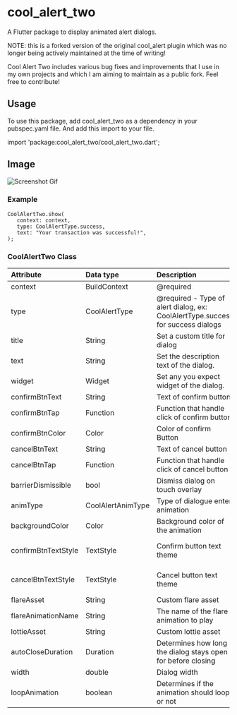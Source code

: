 # cool_alert_two

A Flutter package to display animated alert dialogs.

NOTE: this is a forked version of the original cool_alert plugin which was no longer being actively maintained at the time of writing!

Cool Alert Two includes various bug fixes and improvements that I use in my own projects and which I am aiming to maintain as a public fork.
Feel free to contribute!

## Usage

To use this package, add cool_alert_two as a dependency in your pubspec.yaml file.
And add this import to your file.

import 'package:cool_alert_two/cool_alert_two.dart';

## Image
![Screenshot  Gif](screenshots/gif.gif)

### Example

```
CoolAlertTwo.show(
   context: context,
   type: CoolAlertType.success,
   text: "Your transaction was successful!",
);
```


### CoolAlertTwo Class

| Attribute        | Data type           | Description                                                                                                                                                   |            Default Value            |
|:----------------------|:-------------------|:--------------------------------------------------------------------------------------------------------------------------------------------------------------|:-----------------------------------:|
| context| BuildContext | @required                                                                                      |                Null                 |
| type | CoolAlertType | @required - Type of alert dialog, ex: CoolAlertType.success for success dialogs | Null
title| String | Set a custom title for dialog                                                                                                |                Based on the CoolAlertType selected|                 |
| text| String             | Set the description text of the dialog.                                                                                                                       |                Null                 |
| widget| Widget             | Set any you expect widget of the dialog.                                                                                                                       |                Null                 |
| confirmBtnText | String             | Text of confirm button                                                                                                                                       |                'Ok'                 |                 |
| confirmBtnTap| Function           | Function that handle click of confirm button                                                                       |                () => Navigator.pop(context)|
| confirmBtnColor| Color              | Color of confirm Button                                                                                                                                       |          Theme.of(context).primaryColor          |                |
| cancelBtnText| String             | Text of cancel button                                                                                                                                       |              'Cancel'               |
| cancelBtnTap| Function           | Function that handle click of cancel button                                                                     |                () => Navigator.pop(context) 
| barrierDismissible| bool               | Dismiss dialog on touch overlay                                                                                                                              |                true                 
| animType              | CoolAlertAnimType| Type of dialogue enter animation                                                                                                                              |           CoolAlertAnimType.scale|
| backgroundColor              | Color| Background color of the animation                                                                                                                              |           Color(0xFF515C6F)|
| confirmBtnTextStyle              | TextStyle | Confirm button text theme                                                                                                                              |           TextStyle(color: Colors.white, fontWeight:FontWeight.w600,fontSize: 18.0)|
| cancelBtnTextStyle              | TextStyle | Cancel button text theme                                                                                                                             |           TextStyle(color: Colors.grey, fontWeight:FontWeight.w600,fontSize: 18.0)|
| flareAsset              | String | Custom flare asset                                                                                                                             |           "animation.flr" |
| flareAnimationName              | String | The name of the flare animation to play                                                                                                                             |           "play" |
| lottieAsset              | String | Custom lottie asset                                                                                                                             |           "animation.json" |
|autoCloseDuration|Duration|Determines how long the dialog stays open for before closing|Null|
|width|double|Dialog width|MediaQuery.of(context).size.width|
|loopAnimation|boolean|Determines if the animation should loop or not|false|








